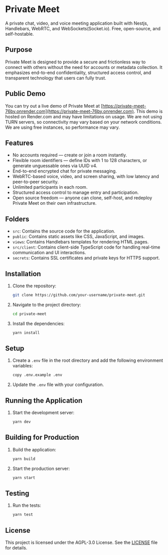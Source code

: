 # Private Meet

A private chat, video, and voice meeting application built with Nestjs, Handlebars, WebRTC, and WebSockets(Socket.io).
Free, open-source, and self-hostable.

## Purpose

Private Meet is designed to provide a secure and frictionless way to connect with others without the need for accounts or metadata collection. It emphasizes end-to-end confidentiality, structured access control, and transparent technology that users can fully trust.

## Public Demo

You can try out a live demo of Private Meet at [https://private-meet-76by.onrender.com](https://private-meet-76by.onrender.com).
This demo is hosted on Render.com and may have limitations on usage.
We are not using TURN servers, so connectivity may vary based on your network conditions.
We are using free instances, so performance may vary.

## Features

- No accounts required — create or join a room instantly.
- Flexible room identifiers — define IDs with 1 to 128 characters, or generate unguessable ones via UUID v4.
- End-to-end encrypted chat for private messaging.
- WebRTC-based voice, video, and screen sharing, with low latency and peer-to-peer security.
- Unlimited participants in each room.
- Structured access control to manage entry and participation.
- Open source freedom — anyone can clone, self-host, and redeploy Private Meet on their own infrastructure.

## Folders

- `src`: Contains the source code for the application.
- `public`: Contains static assets like CSS, JavaScript, and images.
- `views`: Contains Handlebars templates for rendering HTML pages.
- `src/client`: Contains client-side TypeScript code for handling real-time communication and UI interactions.
- `secrets`: Contains SSL certificates and private keys for HTTPS support.

## Installation

1. Clone the repository:
   ```bash
   git clone https://github.com/your-username/private-meet.git
   ```
2. Navigate to the project directory:
   ```bash
   cd private-meet
   ```
3. Install the dependencies:
   ```bash
   yarn install
   ```

## Setup

1. Create a `.env` file in the root directory and add the following environment variables:
   ```bash
   copy .env.example .env
   ```
2. Update the `.env` file with your configuration.

## Running the Application

1. Start the development server:
   ```bash
   yarn dev
   ```

## Building for Production

1. Build the application:
   ```bash
   yarn build
   ```
2. Start the production server:
   ```bash
   yarn start
   ```

## Testing

1. Run the tests:
   ```bash
   yarn test
   ```

## License

This project is licensed under the AGPL-3.0 License.
See the [LICENSE](LICENSE) file for details.
